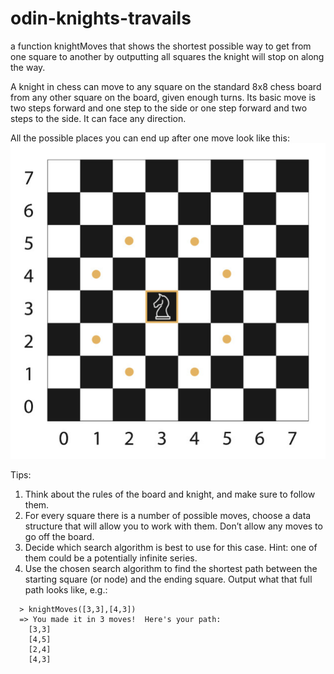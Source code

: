 # odin-knights-travails

a function knightMoves that shows the shortest possible way to get from one square to another by outputting all squares the knight will stop on along the way.

A knight in chess can move to any square on the standard 8x8 chess board from any other square on the board, given enough turns. Its basic move is two steps forward and one step to the side or one step forward and two steps to the side. It can face any direction.

All the possible places you can end up after one move look like this:
![Image of knight's possible movement](image.png)

Tips:

1. Think about the rules of the board and knight, and make sure to follow them.
2. For every square there is a number of possible moves, choose a data structure that will allow you to work with them. Don’t allow any moves to go off the board.
3. Decide which search algorithm is best to use for this case. Hint: one of them could be a potentially infinite series.
4. Use the chosen search algorithm to find the shortest path between the starting square (or node) and the ending square. Output what that full path looks like, e.g.:

```
  > knightMoves([3,3],[4,3])
  => You made it in 3 moves!  Here's your path:
    [3,3]
    [4,5]
    [2,4]
    [4,3]
```
